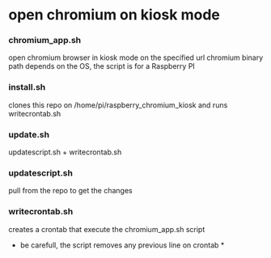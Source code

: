 # open chromium on kiosk mode
### chromium_app.sh
open chromium browser in kiosk mode on the specified url
chromium binary path depends on the OS, the script is for a Raspberry PI
### install.sh
clones this repo on /home/pi/raspberry_chromium_kiosk
and runs writecrontab.sh
### update.sh
updatescript.sh + writecrontab.sh
### updatescript.sh
pull from the repo to get the changes
### writecrontab.sh
creates a crontab that execute the chromium_app.sh script
* be carefull, the script removes any previous line on crontab *
